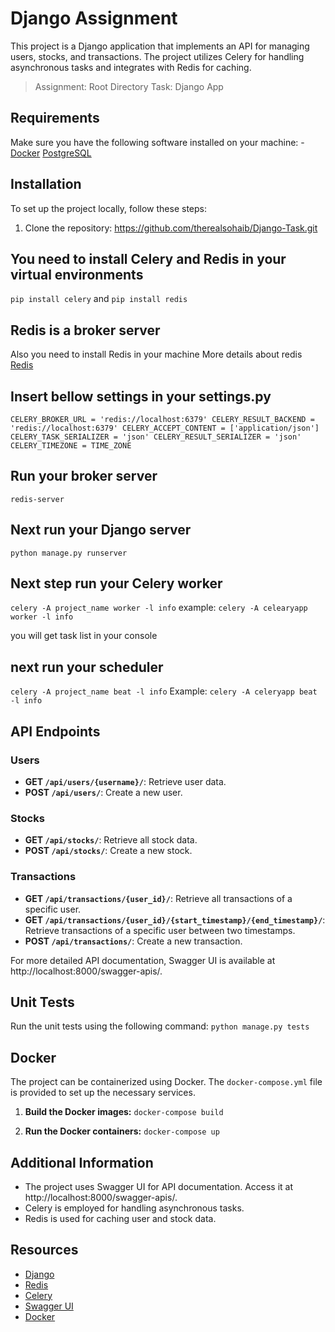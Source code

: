 # Django Assignment

This project is a Django application that implements an API for managing users, stocks, and transactions. The project utilizes Celery for handling asynchronous tasks and integrates with Redis for caching.
> Assignment: Root Directory
> Task: Django App

## Requirements 
Make sure you have the following software installed on your machine: - [Docker](https://www.docker.com/)
[PostgreSQL](https://www.postgresql.org/download/)

## Installation 
To set up the project locally, follow these steps: 
1. Clone the repository:
   https://github.com/therealsohaib/Django-Task.git

## You need to install Celery and Redis in your virtual environments
`pip install celery`
and
`pip install redis`
## Redis is a broker server
Also you need to install Redis in your machine More details about redis  [Redis](https://redis.io/)
## Insert bellow settings in your settings.py
`CELERY_BROKER_URL = 'redis://localhost:6379'
CELERY_RESULT_BACKEND = 'redis://localhost:6379'
CELERY_ACCEPT_CONTENT = ['application/json']
CELERY_TASK_SERIALIZER = 'json'
CELERY_RESULT_SERIALIZER = 'json'
CELERY_TIMEZONE = TIME_ZONE`
## Run your broker server
`redis-server`
## Next run your Django server
`python manage.py runserver`
## Next step run your Celery worker
`celery -A project_name worker -l info`
example:
`celery -A celearyapp worker -l info`

you will get task list in your console

## next run your scheduler
`celery -A project_name beat -l info`
Example:
`celery -A celeryapp beat -l info`

## API Endpoints

### Users

-   **GET `/api/users/{username}/`**: Retrieve user data.
-   **POST `/api/users/`**: Create a new user.

### Stocks

-   **GET `/api/stocks/`**: Retrieve all stock data.
-   **POST `/api/stocks/`**: Create a new stock.

### Transactions

-   **GET `/api/transactions/{user_id}/`**: Retrieve all transactions of a specific user.
-   **GET `/api/transactions/{user_id}/{start_timestamp}/{end_timestamp}/`**: Retrieve transactions of a specific user between two timestamps.
-   **POST `/api/transactions/`**: Create a new transaction.

For more detailed API documentation, Swagger UI is available at http://localhost:8000/swagger-apis/.
## Unit Tests
Run the unit tests using the following command:
`python manage.py tests`
## Docker

The project can be containerized using Docker. The `docker-compose.yml` file is provided to set up the necessary services.

1.  **Build the Docker images:**
    `docker-compose build` 
    
2.  **Run the Docker containers:**
    `docker-compose up`
## Additional Information

-   The project uses Swagger UI for API documentation. Access it at http://localhost:8000/swagger-apis/.
-   Celery is employed for handling asynchronous tasks.
-   Redis is used for caching user and stock data.

## Resources 
- [Django](https://docs.djangoproject.com/en/5.0/)
- [Redis](https://redis.io/docs/)
- [Celery](https://docs.celeryq.dev/en/stable/django/first-steps-with-django.html)
- [Swagger UI](https://django-rest-swagger.readthedocs.io/en/latest/)
- [Docker](https://docs.docker.com/get-started/08_using_compose/)
